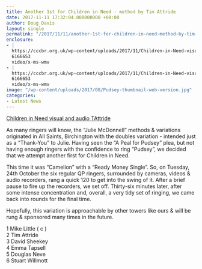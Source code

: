 ```yaml
---
title: Another 1st for Children in Need - method by Tim Attride
date: 2017-11-11 17:32:04.000000000 +00:00
author: Doug Davis
layout: single
permalink: "/2017/11/11/another-1st-for-children-in-need-method-by-tim-attride/"
enclosure:
- |
  https://cccbr.org.uk/wp-content/uploads/2017/11/Children-in-Need-visual-and-audio-TAttride.wmv
  6166653
  video/x-ms-wmv
- |
  https://cccbr.org.uk/wp-content/uploads/2017/11/Children-in-Need-visual-and-audio-TAttride.wmv
  6166653
  video/x-ms-wmv
image: "/wp-content/uploads/2017/08/Pudsey-thumbnail-web-version.jpg"
categories:
- Latest News
---
```

[Children in Need visual and audio TAttride](https://cccbr.org.uk/wp-content/uploads/2017/11/Children-in-Need-visual-and-audio-TAttride.wmv)

As many ringers will know, the “Julie McDonnell” methods & variations originated in All Saints, Birchington with the doubles variation - intended just as a “Thank-You” to Julie. Having seen the “A Peal for Pudsey” plea, but not having enough ringers with the confidence to ring “Pudsey”, we decided that we attempt another first for Children in Need.

This time it was “Camelion” with a “Ready Money Single”. So, on Tuesday, 24th October the six regular QP ringers, surrounded by cameras, videos & audio recorders, rang a quick 120 to get into the swing of it. After a brief pause to fire up the recorders, we set off. Thirty-six minutes later, after some intense concentration and, overall, a very tidy set of ringing, we came back into rounds for the final time.

Hopefully, this variation is approachable by other towers like ours & will be rung & sponsored many times in the future.

1 Mike Little ( c )  
2 Tim Attride  
3 David Sheekey  
4 Emma Tapsell  
5 Douglas Neve  
6 Stuart Willmott
